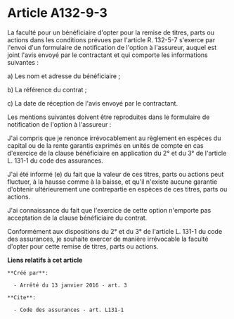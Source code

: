 # Article A132-9-3

La faculté pour un bénéficiaire d'opter pour la remise de titres, parts ou actions dans les conditions prévues par l'article
R. 132-5-7 s'exerce par l'envoi d'un formulaire de notification de l'option à l'assureur, auquel est joint l'avis envoyé par
le contractant et qui comporte les informations suivantes : 

a) Les nom et adresse du bénéficiaire ; 

b) La référence du contrat ; 

c) La date de réception de l'avis envoyé par le contractant. 

Les mentions suivantes doivent être reproduites dans le formulaire de notification de l'option à l'assureur : 

J'ai compris que je renonce irrévocablement au règlement en espèces du capital ou de la rente garantis exprimés en unités de
compte en cas d'exercice de la clause bénéficiaire en application du 2° et du 3° de l'article L. 131-1 du code des
assurances. 

J'ai été informé (e) du fait que la valeur de ces titres, parts ou actions peut fluctuer, à la hausse comme à la baisse, et
qu'il n'existe aucune garantie d'obtenir ultérieurement une contrepartie en espèces de ces titres, parts ou actions. 

J'ai connaissance du fait que l'exercice de cette option n'emporte pas acceptation de la clause bénéficiaire du contrat. 

Conformément aux dispositions du 2° et du 3° de l'article L. 131-1 du code des assurances, je souhaite exercer de manière
irrévocable la faculté d'opter pour cette remise de titres, parts ou actions.

**Liens relatifs à cet article**

	**Créé par**:

	  - Arrêté du 13 janvier 2016 - art. 3

	**Cite**:

	  - Code des assurances - art. L131-1
